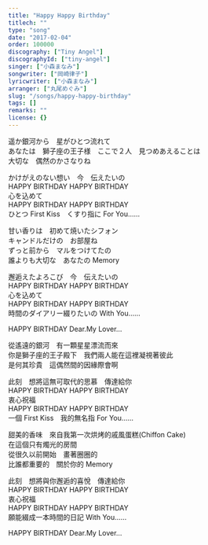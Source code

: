 ```yaml
---
title: "Happy Happy Birthday"
titlech: ""
type: "song"
date: "2017-02-04"
order: 100000
discography: ["Tiny Angel"]
discographyId: ["tiny-angel"]
singer: ["小森まなみ"]
songwriter: ["岡崎律子"]
lyricwriter: ["小森まなみ"]
arranger: ["丸尾めぐみ"]
slug: "/songs/happy-happy-birthday"
tags: []
remarks: ""
license: {}
---
```


遥か銀河から　星がひとつ流れて   
あなたは　獅子座の王子様　ここで２人　見つめあえることは   
大切な　偶然のかさなりね   
  
かけがえのない想い　今　伝えたいの   
HAPPY BIRTHDAY HAPPY BIRTHDAY   
心を込めて   
HAPPY BIRTHDAY HAPPY BIRTHDAY   
ひとつ First Kiss　くすり指に For You……   
  
甘い香りは　初めて焼いたシフォン   
キャンドルだけの　お部屋ね   
ずっと前から　マルをつけてたの   
誰よりも大切な　あなたの Memory   
  
邂逅えたよろこび　今　伝えたいの   
HAPPY BIRTHDAY HAPPY BIRTHDAY   
心を込めて   
HAPPY BIRTHDAY HAPPY BIRTHDAY   
時間のダイアリー綴りたいの With You……   
  
HAPPY BIRTHDAY Dear.My Lover…  

<!-- 翻译 -->

從遙遠的銀河　有一顆星星漂流而來  
你是獅子座的王子殿下　我們兩人能在這裡凝視著彼此  
是何其珍貴　這偶然間的因緣際會啊  
  
此刻　想將這無可取代的思慕　傳達給你  
HAPPY BIRTHDAY HAPPY BIRTHDAY   
衷心祝福  
HAPPY BIRTHDAY HAPPY BIRTHDAY   
一個 First Kiss　我的無名指 For You……   
  
甜美的香味　來自我第一次烘烤的戚風蛋糕(Chiffon Cake)  
在這個只有燭光的房間  
從很久以前開始　畫著圈圈的  
比誰都重要的　關於你的 Memory   
  
此刻　想將與你邂逅的喜悅　傳達給你  
HAPPY BIRTHDAY HAPPY BIRTHDAY   
衷心祝福  
HAPPY BIRTHDAY HAPPY BIRTHDAY   
願能綴成一本時間的日記 With You……   
  
HAPPY BIRTHDAY Dear.My Lover…
